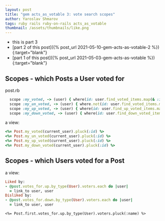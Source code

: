 ```yaml
---
layout: post
title: "gem acts_as_votable 3: vote search scopes"
author: Yaroslav Shmarov
tags: ruby rails ruby-on-rails acts_as_votable
thumbnail: /assets/thumbnails/like.png
---
```


* this is part 3
* [part 2 of this post]({% post_url 2021-05-10-gem-acts-as-votable-2 %}){:target="blank"}
* [part 1 of this post]({% post_url 2021-05-03-gem-acts-as-votable %}){:target="blank"}

## Scopes - which Posts a User voted for

post.rb

```ruby
  scope :my_voted, -> (user) { where(id: user.find_voted_items.map(& :id)) }
  scope :my_un_voted, -> (user) { where.not(id: user.find_voted_items.map(& :id)) }
  scope :my_up_voted, -> (user) { where(id: user.find_up_voted_items.map(& :id)) }
  scope :my_down_voted, -> (user) { where(id: user.find_down_voted_items.map(& :id)) }
```

a view:

```ruby
<%= Post.my_voted(current_user).pluck(:id) %>
<%= Post.my_un_voted(current_user).pluck(:id) %>
<%= Post.my_up_voted(current_user).pluck(:id) %>
<%= Post.my_down_voted(current_user).pluck(:id) %>
```

## Scopes - which Users voted for a Post

a view:

```ruby
Liked by:
- @post.votes_for.up.by_type(User).voters.each do |user|
  = link_to user, user
Disliked by:
- @post.votes_for.down.by_type(User).voters.each do |user|
  = link_to user, user
```

```
<%= Post.first.votes_for.up.by_type(User).voters.pluck(:name) %>
```
